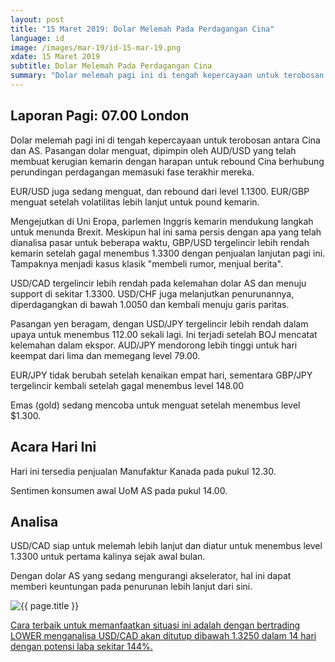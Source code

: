 ```yaml
---
layout: post
title: "15 Maret 2019: Dolar Melemah Pada Perdagangan Cina" 
language: id
image: /images/mar-19/id-15-mar-19.png
xdate: 15 Maret 2019
subtitle: Dolar Melemah Pada Perdagangan Cina
summary: "Dolar melemah pagi ini di tengah kepercayaan untuk terobosan antara Cina dan AS. Pasangan dolar menguat, dipimpin oleh AUD/USD yang telah membuat kerugian kemarin dengan harapan untuk rebound Cina berhubung perundingan perdagangan memasuki fase terakhir mereka"
---
```

## Laporan Pagi: 07.00 London

Dolar melemah pagi ini di tengah kepercayaan untuk terobosan antara Cina dan AS. Pasangan dolar menguat, dipimpin oleh AUD/USD yang telah membuat kerugian kemarin dengan harapan untuk rebound Cina berhubung perundingan perdagangan memasuki fase terakhir mereka.

EUR/USD juga sedang menguat, dan rebound dari level 1.1300. EUR/GBP menguat setelah volatilitas lebih lanjut untuk pound kemarin.

Mengejutkan di Uni Eropa, parlemen Inggris kemarin mendukung langkah untuk menunda Brexit. Meskipun hal ini sama persis dengan apa yang telah dianalisa pasar untuk beberapa waktu, GBP/USD tergelincir lebih rendah kemarin setelah gagal menembus 1.3300 dengan penjualan lanjutan pagi ini. Tampaknya menjadi kasus klasik "membeli rumor, menjual berita".

USD/CAD tergelincir lebih rendah pada kelemahan dolar AS dan menuju support di sekitar 1.3300. USD/CHF juga melanjutkan penurunannya, diperdagangkan di bawah 1.0050 dan kembali menuju garis paritas.

Pasangan yen beragam, dengan USD/JPY tergelincir lebih rendah dalam upaya untuk menembus 112.00 sekali lagi. Ini terjadi setelah BOJ mencatat kelemahan dalam ekspor. AUD/JPY mendorong lebih tinggi untuk hari keempat dari lima dan memegang level 79.00.

EUR/JPY tidak berubah setelah kenaikan empat hari, sementara GBP/JPY tergelincir kembali setelah gagal menembus level 148.00

Emas (gold) sedang mencoba untuk menguat setelah menembus level $1.300.

## Acara Hari Ini

Hari ini tersedia penjualan Manufaktur Kanada pada pukul 12.30.

Sentimen konsumen awal UoM AS pada pukul 14.00.

## Analisa

USD/CAD siap untuk melemah lebih lanjut dan diatur untuk menembus level 1.3300 untuk pertama kalinya sejak awal bulan.

Dengan dolar AS yang sedang mengurangi akselerator, hal ini dapat memberi keuntungan pada penurunan lebih lanjut dari sini.

<img src="{{ site.url }}/images/mar-19/id-15-mar-19.png" alt="{{ page.title }}" title="{{ page.title }}">

<a href="%LINK%%?currency=USD&market=forex&underlying=frxUSDCAD&formname=higherlower&duration_units=d&duration_amount=14&expiry_type=duration&amount=10&amount_type=stake&barrier=1.3250" target="_blank" rel="noopener noreferrer nofollow">Cara terbaik untuk memanfaatkan situasi ini adalah dengan bertrading LOWER menganalisa USD/CAD akan ditutup dibawah 1.3250 dalam 14 hari dengan potensi laba sekitar 144%.</a>